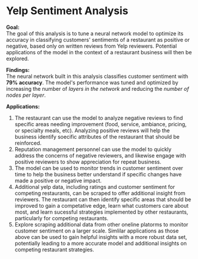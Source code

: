 # Yelp Sentiment Analysis


**Goal:**<br>
The goal of this analysis is to tune a neural network model to optimize its accuracy in classifying customers' sentiments of a restaurant as positive or negative, based only on written reviews from Yelp reviewers. Potential applications of the model in the context of a restaurant business will then be explored.  

**Findings:**<br>
The neural network built in this analysis classifies customer sentiment with **79% accuracy**. The model's performance was tuned and optimized by increasing the number of _layers in the network_ and reducing the _number of nodes per layer_.   


**Applications:**<br>
1. The restaurant can use the model to analyze negative reviews to find specific areas needing improvement (food, service, ambiance, pricing, or specialty meals, etc). Analyzing positive reviews will help the business identify soecific attributes of the restaurant that should be reinforced. 
2. Reputation management personnel can use the model to quickly address the concerns of negative reviewers, and likewise engage with positive reviewers to show appreciation for repeat business. 
3. The model can be used to monitor trends in customer sentiment over time to help the business better understand if specific changes have made a positive or negative impact.
4. Additional yelp data, including ratings and customer sentiment for competing restaurants, can be scraped to offer additional insight from reviewers. The restaurant can then identify specific areas that should be improved to gain a competative edge, learn what customers care about most, and learn sucessful strategies implemented by other restaurants, particularly for competing restaurants. 
5. Explore scraping additional data from other oneline platorms to monitor customer sentiment on a larger scale. Simlilar applications as those above can be used to gain helpful insights with a more robust data set, potentially leading to a more accurate model and additional insights on competing restaurant strategies. 

